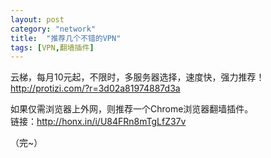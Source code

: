 ```yaml
---
layout: post
category: "network"
title:  "推荐几个不错的VPN"
tags: [VPN,翻墙插件]
---
```

云梯，每月10元起，不限时，多服务器选择，速度快，强力推荐！  
<http://protizi.com/?r=3d02a81974887d3a>  

如果仅需浏览器上外网，则推荐一个Chrome浏览器翻墙插件。  
链接：<http://honx.in/i/U84FRn8mTgLfZ37v>  

（完~）
